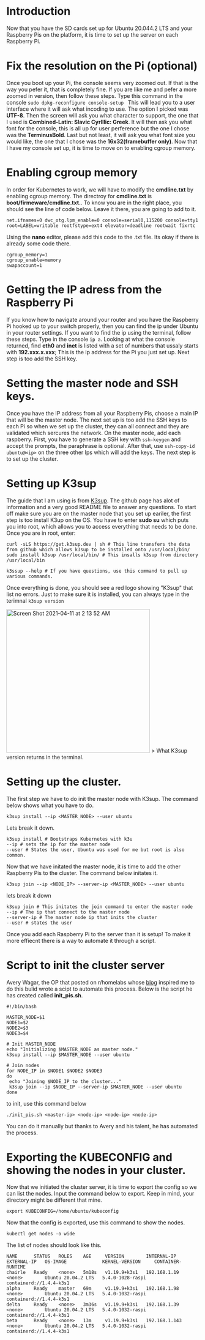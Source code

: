 # Introduction
Now that you have the SD cards set up for Ubuntu 20.044.2 LTS and your Raspberry Pis on the platform, it is time to set up the server on each Raspberry Pi. 

#   Fix the resolution on the Pi (optional)
Once you boot up your Pi, the console seems very zoomed out. If that is the way you pefer it, that is completely fine. If you are like me and pefer a more zoomed in version, then follow these steps. Type this command in the console ```sudo dpkg-reconfigure console-setup ``` This will lead you to a user interface where it will ask what incoding to use. The option I picked was **UTF-8**. Then the screen will ask you what character to support, the one that I used is **Combined-Latin: Slavic Cyrlllic: Greek**. It will then ask you what font for the console, this is all up for user perference but the one I chose was the **TerminusBold**. Last but not least, it will ask you what font size you would like, the one that I chose was the **16x32(framebuffer only)**. Now that I have my console set up, it is time to move on to enabling cgroup memory.  

# Enabling cgroup memory 
In order for Kubernetes to work, we will have to modify the **cmdline.txt** by enabling cgroup memory. The directroy for **cmdline.txt** is **boot/firmeware/cmdline.txt.**. To know you are in the right place, you should see the line of code below. Leave it there, you are going to add to it.
```
net.ifnames=0 dwc_otg.lpm_enable=0 console=serial0,115200 console=tty1 root=LABEL=writable rootfstype=ext4 elevator=deadline rootwait fixrtc
```
Using the **nano** editor, please add this code to the .txt file. Its okay if there is already some code there.
```
cgroup_memory=1
cgroup_enable=memory
swapaccount=1
```
# Getting the IP adress from the Raspberry Pi
If you know how to navigate around your router and you have the Raspberry Pi hooked up to your switch properly, then you can find the ip under Ubuntu in your router settings. If you want to find the ip using the terminal, follow these steps. Type in the console ``` ip a ```. Looking at what the console returned, find **eth0** and **inet** is listed with a set of numbers that ussaly starts with **192.xxx.x.xxx**; This is the ip address for the Pi you just set up. Next step is too add the SSH key.

# Setting the master node and SSH keys.
Once you have the IP address from all your Raspberry Pis, choose a main IP that will be the master node. The next set up is too add the SSH keys to each Pi so when we set up the cluster, they can all connect and they are validated which sercures the network. On the master node, add each raspberry. First, you have to generate a SSH key with ``` ssh-keygen ```  and accept the prompts, the paraphrase is optional. After that, use ``` ssh-copy-id ubuntu@<ip> ``` on the three other Ips which will add the keys. The next step is to set up the cluster. 

# Setting up K3sup 
The guide that I am using is from [K3sup](https://github.com/alexellis/k3sup). The github page has alot of information and a very good README file to answer any questions. To start off make sure you are on the master node that you set up eariler, the first step is too install K3up on the OS. You have to enter **sudo su** which puts you into root, which allows you to access everything that needs to be done. Once you are in root, enter:
```
curl -sLS https://get.k3sup.dev | sh # This line transfers the data from github which allows k3sup to be installed onto /usr/local/bin/
sudo install k3sup /usr/local/bin/ # This insalls k3sup from directory /usr/local/bin

k3ssup --help # If you have questions, use this command to pull up various commands. 
```
Once everything is done, you should see a red logo showing "K3sup" that list no errors. Just to make sure it is installed, you can always type in the terimnal ``` k3sup version ```

<img width="375" alt="Screen Shot 2021-04-11 at 2 13 52 AM" src="https://user-images.githubusercontent.com/81980702/114295615-efc86d00-9a6b-11eb-9060-f2738b4d05c5.png">
> What K3sup version returns in the terminal. 

# Setting up the cluster.
 The first step we have to do init the master node with K3sup. The command below shows what you have to do. 
 ```
 k3sup install --ip <MASTER_NODE> --user ubuntu
 ```
 Lets break it down.
 ``` 
 k3sup install # Bootstraps Kubernetes with k3u
 --ip # sets the ip for the master node
 --user # States the user, Ubuntu was used for me but root is also common.
 ``` 
 Now that we have initated the master node, it is time to add the other Raspberry Pis to the cluster. The command below initates it.
 
 ```  
 k3sup join --ip <NODE_IP> --server-ip <MASTER_NODE> --user ubuntu
 ``` 
 lets break it down
 ``` 
 k3sup join # This initates the join command to enter the master node 
 --ip # The ip that connect to the master node 
 --server-ip # The master node ip that inits the cluster
 --user # states the user
 ``` 
 Once you add each Raspberry Pi to the server than it is setup! To make it more effiecnt there is a way to automate it through a script.
 
 # Script to init the cluster server
 Avery Wagar, the OP that posted on r/homelabs whose [blog](https://averywagar.com/post/k3s-pi/) inspired me to do this bulid wrote a scipt to automate this process. Below is the script he has created called **init_pis.sh**.
 
 ``` 
 #!/bin/bash

MASTER_NODE=$1
NODE1=$2
NODE2=$3
NODE3=$4

# Init MASTER_NODE
echo "Initializing $MASTER_NODE as master node."
k3sup install --ip $MASTER_NODE --user ubuntu

# Join nodes
for NODE_IP in $NODE1 $NODE2 $NODE3
do
  echo "Joining $NODE_IP to the cluster..."
  k3sup join --ip $NODE_IP --server-ip $MASTER_NODE --user ubuntu
done
```
to init, use this command below 
```
./init_pis.sh <master-ip> <node-ip> <node-ip> <node-ip>
```
You can do it manually but thanks to Avery and his talent, he has automated the process. 

# Exporting the KUBECONFIG and showing the nodes in your cluster.
Now that we initiated the cluster server, it is time to export the config so we can list the nodes. Input the command below to export. Keep in mind, your directory might be different that mine.
```
export KUBECONFIG=/home/ubuntu/kubeconfig
```
Now that the config is exported, use this command to show the nodes.
```
kubectl get nodes -o wide
```
The list of nodes should look like this.
```
NAME      STATUS   ROLES    AGE     VERSION        INTERNAL-IP     EXTERNAL-IP   OS-IMAGE             KERNEL-VERSION     CONTAINER-RUNTIME
chairle   Ready    <none>   5m18s   v1.19.9+k3s1   192.168.1.19    <none>        Ubuntu 20.04.2 LTS   5.4.0-1028-raspi   containerd://1.4.4-k3s1
alpha     Ready    master   69m     v1.19.9+k3s1   192.168.1.98    <none>        Ubuntu 20.04.2 LTS   5.4.0-1032-raspi   containerd://1.4.4-k3s1
delta     Ready    <none>   3m36s   v1.19.9+k3s1   192.168.1.39    <none>        Ubuntu 20.04.2 LTS   5.4.0-1032-raspi   containerd://1.4.4-k3s1
beta      Ready    <none>   13m     v1.19.9+k3s1   192.168.1.143   <none>        Ubuntu 20.04.2 LTS   5.4.0-1032-raspi   containerd://1.4.4-k3s1
``` 

